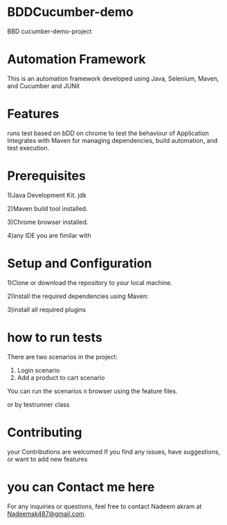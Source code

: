 # BDDCucumber-demo
BBD cucumber-demo-project
# Automation Framework 
This is an automation framework developed using Java, Selenium, Maven, and Cucumber and JUNit
# Features
runs test based on bDD on chrome to test the behaviour of Application
Integrates with Maven for managing dependencies, build automation, and test execution.

# Prerequisites

1)Java Development Kit. jdk 

2)Maven build tool installed.

3)Chrome  browser installed.

4)any IDE you are fimilar with

# Setup and Configuration

1)Clone or download the repository to your local machine.

2)Install the required dependencies using Maven:

3)install all required plugins

# how to run tests

There are two scenarios in the project:
1) Login scenario
2) Add a product to cart scenario

You can run the scenarios n browser using the feature files.

or by testrunner class

# Contributing

your Contributions are welcomed If you find any issues, have suggestions, or want to add new features


#  you can Contact me here

For any inquiries or questions, feel free to contact Nadeem akram at Nadeemak487@gmail.com.



